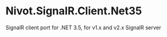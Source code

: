 Nivot.SignalR.Client.Net35
==========================

SignalR client port for .NET 3.5, for v1.x and v2.x SignalR server
